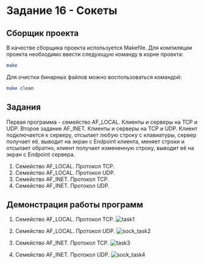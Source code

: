 # Задание 16 - Сокеты 
## Сборщик проекта
В качестве сборщика проекта используется Makefile. Для компиляции проекта необходимо ввести следующую команду в корне проекта:
``` bash
make
```
Для очистки бинарных файлов можно воспользоваться командой:
``` bash
make clean
```

## Задания
Первая программа - семейство AF_LOCAL. Клиенты и серверы на TCP и UDP.
Второе задание AF_INET. Клиенты и серверы на TCP и UDP.
Клиент подключается к серверу, отсылает любую строку с клавиатуры, сервер получает её, выводит на экран с Endpoint клиента, меняет строки и отсылает обратно, клиент получает измененную строку, выводит её на экран с Endpoint сервера.
1) Семейство AF_LOCAL. Протокол TCP. 
2) Семейство AF_LOCAL. Протокол UDP.
3) Семейство AF_INET. Протокол TCP.
4) Семейство AF_INET. Протокол UDP.

## Демонстрация работы программ
1) Семейство AF_LOCAL. Протокол TCP.
![task1](https://github.com/user-attachments/assets/7f8da4ae-c8ed-4f50-b1b0-d566d41a2c11)

2) Семейство AF_LOCAL. Протокол UDP.
![sock_task2](https://github.com/user-attachments/assets/18c07440-59df-4361-b855-ec588d21d444)

3) Семейство AF_INET. Протокол TCP.
![task3](https://github.com/user-attachments/assets/7bacda80-83df-4de7-a53d-65152208539d)

4) Семейство AF_INET. Протокол UDP.
![sock_task4](https://github.com/user-attachments/assets/e579b30d-840e-466d-a533-f042c6aaf799)

